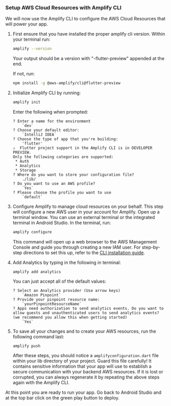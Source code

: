 ### Setup AWS Cloud Resources with Amplify CLI 

We will now use the Amplify CLI to configure the AWS Cloud Resources that will power your app. 

1. First ensure that you have installed the proper amplify cli version.  Within your terminal run: 

    ```bash
    amplify --version 
    ```
    Your output should be a version with "-flutter-preview" appended at the end. 

    If not, run:

    ```bash
    npm install -g @aws-amplify/cli@flutter-preview
    ```

2. Initialize Amplify CLI by running: 

    ```bash
    amplify init
    ```

    Enter the following when prompted:

    ```console
    ? Enter a name for the environment
        `dev`
    ? Choose your default editor:
        `IntelliJ IDEA`
    ? Choose the type of app that you're building: 
        'flutter'
    ⚠️  Flutter project support in the Amplify CLI is in DEVELOPER PREVIEW.
    Only the following categories are supported:
     * Auth
     * Analytics
     * Storage
    ? Where do you want to store your configuration file? 
        ./lib/
    ? Do you want to use an AWS profile?
        `Yes`
    ? Please choose the profile you want to use
        `default`
    ```

3. Configure Amplify to manage cloud resources on your behalf. This step will configure a new AWS user in your account for Amplify. Open up a terminal window. You can use an external terminal or the integrated terminal in Android Studio. In the terminal, run:

    ```bash
    amplify configure
    ```

    This command will open up a web browser to the AWS Management Console and guide you through creating a new IAM user. For step-by-step directions to set this up, refer to the [CLI installation guide](~/cli/start/install.md).

4. Add Analytics by typing in the following in terminal: 

    ```
    amplify add analytics
    ```

    You can just accept all of the default values: 

    ```
    ? Select an Analytics provider (Use arrow keys)
        `Amazon Pinpoint`
    ? Provide your pinpoint resource name: 
        `yourPinpointResourceName`
    ? Apps need authorization to send analytics events. Do you want to allow guests and unauthenticated users to send analytics events? (we recommend you allow this when getting started) 
        `Yes`
    ```

5. To save all your changes and to create your AWS resources, run the following command last:

    ``` 
    amplify push 
    ```

    After these steps, you should notice a `amplifyconfiguration.dart` file within your lib directory of your project.  Guard this file carefully!  It contains sensitive information that your app will use to establish a secure communication with your backend AWS resources.  If it is lost or corrupted, you can always regenerate it by repeating the above steps again with the Amplify CLI. 

At this point you are ready to run your app.  Go back to Android Studio and at the top bar click on the green play button to deploy.